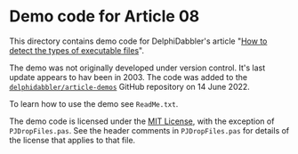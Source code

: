 # Demo code for Article 08

This directory contains demo code for DelphiDabbler's article "[How to detect the types of executable files](https://delphidabbler.com/articles/article-8)".

The demo was not originally developed under version control. It's last update appears to hav been in 2003. The code was added to the [`delphidabbler/article-demos`](https://github.com/delphidabbler/article-demos) GitHub repository on 14 June 2022.

To learn how to use the demo see `ReadMe.txt`.

The demo code is licensed under the [MIT License](https://github.com/delphidabbler/article-demos/blob/master/LICENSE.md), with the exception of `PJDropFiles.pas`. See the header comments in `PJDropFiles.pas` for details of the license that applies to that file.
